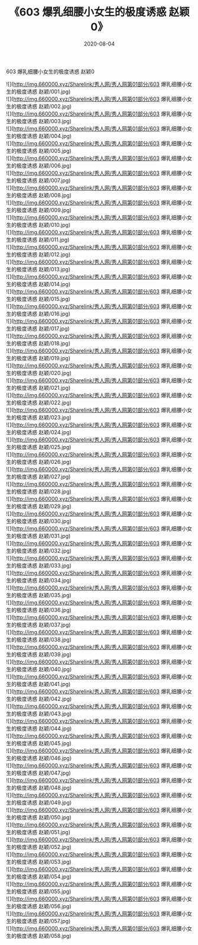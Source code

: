 ﻿---
layout: post
title:  《603 爆乳细腰小女生的极度诱惑 赵颖0》
date:   2020-08-04
img: http://img.660000.xyz/Sharelink/秀人网/秀人网第01部分/603 爆乳细腰小女生的极度诱惑 赵颖0/000.jpg
categories: [美女, 清纯, 唯美]
---

603 爆乳细腰小女生的极度诱惑 赵颖0

  ![](http://img.660000.xyz/Sharelink/秀人网/秀人网第01部分/603 爆乳细腰小女生的极度诱惑 赵颖/001.jpg) <br> ![](http://img.660000.xyz/Sharelink/秀人网/秀人网第01部分/603 爆乳细腰小女生的极度诱惑 赵颖/002.jpg) <br> ![](http://img.660000.xyz/Sharelink/秀人网/秀人网第01部分/603 爆乳细腰小女生的极度诱惑 赵颖/003.jpg) <br> ![](http://img.660000.xyz/Sharelink/秀人网/秀人网第01部分/603 爆乳细腰小女生的极度诱惑 赵颖/004.jpg) <br> ![](http://img.660000.xyz/Sharelink/秀人网/秀人网第01部分/603 爆乳细腰小女生的极度诱惑 赵颖/005.jpg) <br> ![](http://img.660000.xyz/Sharelink/秀人网/秀人网第01部分/603 爆乳细腰小女生的极度诱惑 赵颖/006.jpg) <br> ![](http://img.660000.xyz/Sharelink/秀人网/秀人网第01部分/603 爆乳细腰小女生的极度诱惑 赵颖/007.jpg) <br> ![](http://img.660000.xyz/Sharelink/秀人网/秀人网第01部分/603 爆乳细腰小女生的极度诱惑 赵颖/008.jpg) <br> ![](http://img.660000.xyz/Sharelink/秀人网/秀人网第01部分/603 爆乳细腰小女生的极度诱惑 赵颖/009.jpg) <br> ![](http://img.660000.xyz/Sharelink/秀人网/秀人网第01部分/603 爆乳细腰小女生的极度诱惑 赵颖/010.jpg) <br> ![](http://img.660000.xyz/Sharelink/秀人网/秀人网第01部分/603 爆乳细腰小女生的极度诱惑 赵颖/011.jpg) <br> ![](http://img.660000.xyz/Sharelink/秀人网/秀人网第01部分/603 爆乳细腰小女生的极度诱惑 赵颖/012.jpg) <br> ![](http://img.660000.xyz/Sharelink/秀人网/秀人网第01部分/603 爆乳细腰小女生的极度诱惑 赵颖/013.jpg) <br> ![](http://img.660000.xyz/Sharelink/秀人网/秀人网第01部分/603 爆乳细腰小女生的极度诱惑 赵颖/014.jpg) <br> ![](http://img.660000.xyz/Sharelink/秀人网/秀人网第01部分/603 爆乳细腰小女生的极度诱惑 赵颖/015.jpg) <br> ![](http://img.660000.xyz/Sharelink/秀人网/秀人网第01部分/603 爆乳细腰小女生的极度诱惑 赵颖/016.jpg) <br> ![](http://img.660000.xyz/Sharelink/秀人网/秀人网第01部分/603 爆乳细腰小女生的极度诱惑 赵颖/017.jpg) <br> ![](http://img.660000.xyz/Sharelink/秀人网/秀人网第01部分/603 爆乳细腰小女生的极度诱惑 赵颖/018.jpg) <br> ![](http://img.660000.xyz/Sharelink/秀人网/秀人网第01部分/603 爆乳细腰小女生的极度诱惑 赵颖/019.jpg) <br> ![](http://img.660000.xyz/Sharelink/秀人网/秀人网第01部分/603 爆乳细腰小女生的极度诱惑 赵颖/020.jpg) <br> ![](http://img.660000.xyz/Sharelink/秀人网/秀人网第01部分/603 爆乳细腰小女生的极度诱惑 赵颖/021.jpg) <br> ![](http://img.660000.xyz/Sharelink/秀人网/秀人网第01部分/603 爆乳细腰小女生的极度诱惑 赵颖/022.jpg) <br> ![](http://img.660000.xyz/Sharelink/秀人网/秀人网第01部分/603 爆乳细腰小女生的极度诱惑 赵颖/023.jpg) <br> ![](http://img.660000.xyz/Sharelink/秀人网/秀人网第01部分/603 爆乳细腰小女生的极度诱惑 赵颖/024.jpg) <br> ![](http://img.660000.xyz/Sharelink/秀人网/秀人网第01部分/603 爆乳细腰小女生的极度诱惑 赵颖/025.jpg) <br> ![](http://img.660000.xyz/Sharelink/秀人网/秀人网第01部分/603 爆乳细腰小女生的极度诱惑 赵颖/026.jpg) <br> ![](http://img.660000.xyz/Sharelink/秀人网/秀人网第01部分/603 爆乳细腰小女生的极度诱惑 赵颖/027.jpg) <br> ![](http://img.660000.xyz/Sharelink/秀人网/秀人网第01部分/603 爆乳细腰小女生的极度诱惑 赵颖/028.jpg) <br> ![](http://img.660000.xyz/Sharelink/秀人网/秀人网第01部分/603 爆乳细腰小女生的极度诱惑 赵颖/029.jpg) <br> ![](http://img.660000.xyz/Sharelink/秀人网/秀人网第01部分/603 爆乳细腰小女生的极度诱惑 赵颖/030.jpg) <br> ![](http://img.660000.xyz/Sharelink/秀人网/秀人网第01部分/603 爆乳细腰小女生的极度诱惑 赵颖/031.jpg) <br> ![](http://img.660000.xyz/Sharelink/秀人网/秀人网第01部分/603 爆乳细腰小女生的极度诱惑 赵颖/032.jpg) <br> ![](http://img.660000.xyz/Sharelink/秀人网/秀人网第01部分/603 爆乳细腰小女生的极度诱惑 赵颖/033.jpg) <br> ![](http://img.660000.xyz/Sharelink/秀人网/秀人网第01部分/603 爆乳细腰小女生的极度诱惑 赵颖/034.jpg) <br> ![](http://img.660000.xyz/Sharelink/秀人网/秀人网第01部分/603 爆乳细腰小女生的极度诱惑 赵颖/035.jpg) <br> ![](http://img.660000.xyz/Sharelink/秀人网/秀人网第01部分/603 爆乳细腰小女生的极度诱惑 赵颖/036.jpg) <br> ![](http://img.660000.xyz/Sharelink/秀人网/秀人网第01部分/603 爆乳细腰小女生的极度诱惑 赵颖/037.jpg) <br> ![](http://img.660000.xyz/Sharelink/秀人网/秀人网第01部分/603 爆乳细腰小女生的极度诱惑 赵颖/038.jpg) <br> ![](http://img.660000.xyz/Sharelink/秀人网/秀人网第01部分/603 爆乳细腰小女生的极度诱惑 赵颖/039.jpg) <br> ![](http://img.660000.xyz/Sharelink/秀人网/秀人网第01部分/603 爆乳细腰小女生的极度诱惑 赵颖/040.jpg) <br> ![](http://img.660000.xyz/Sharelink/秀人网/秀人网第01部分/603 爆乳细腰小女生的极度诱惑 赵颖/041.jpg) <br> ![](http://img.660000.xyz/Sharelink/秀人网/秀人网第01部分/603 爆乳细腰小女生的极度诱惑 赵颖/042.jpg) <br> ![](http://img.660000.xyz/Sharelink/秀人网/秀人网第01部分/603 爆乳细腰小女生的极度诱惑 赵颖/043.jpg) <br> ![](http://img.660000.xyz/Sharelink/秀人网/秀人网第01部分/603 爆乳细腰小女生的极度诱惑 赵颖/044.jpg) <br> ![](http://img.660000.xyz/Sharelink/秀人网/秀人网第01部分/603 爆乳细腰小女生的极度诱惑 赵颖/045.jpg) <br> ![](http://img.660000.xyz/Sharelink/秀人网/秀人网第01部分/603 爆乳细腰小女生的极度诱惑 赵颖/046.jpg) <br> ![](http://img.660000.xyz/Sharelink/秀人网/秀人网第01部分/603 爆乳细腰小女生的极度诱惑 赵颖/047.jpg) <br> ![](http://img.660000.xyz/Sharelink/秀人网/秀人网第01部分/603 爆乳细腰小女生的极度诱惑 赵颖/048.jpg) <br> ![](http://img.660000.xyz/Sharelink/秀人网/秀人网第01部分/603 爆乳细腰小女生的极度诱惑 赵颖/049.jpg) <br> ![](http://img.660000.xyz/Sharelink/秀人网/秀人网第01部分/603 爆乳细腰小女生的极度诱惑 赵颖/050.jpg) <br> ![](http://img.660000.xyz/Sharelink/秀人网/秀人网第01部分/603 爆乳细腰小女生的极度诱惑 赵颖/051.jpg) <br> ![](http://img.660000.xyz/Sharelink/秀人网/秀人网第01部分/603 爆乳细腰小女生的极度诱惑 赵颖/052.jpg) <br> ![](http://img.660000.xyz/Sharelink/秀人网/秀人网第01部分/603 爆乳细腰小女生的极度诱惑 赵颖/053.jpg) <br> ![](http://img.660000.xyz/Sharelink/秀人网/秀人网第01部分/603 爆乳细腰小女生的极度诱惑 赵颖/054.jpg) <br> ![](http://img.660000.xyz/Sharelink/秀人网/秀人网第01部分/603 爆乳细腰小女生的极度诱惑 赵颖/055.jpg) <br> ![](http://img.660000.xyz/Sharelink/秀人网/秀人网第01部分/603 爆乳细腰小女生的极度诱惑 赵颖/056.jpg) <br> ![](http://img.660000.xyz/Sharelink/秀人网/秀人网第01部分/603 爆乳细腰小女生的极度诱惑 赵颖/057.jpg) <br> ![](http://img.660000.xyz/Sharelink/秀人网/秀人网第01部分/603 爆乳细腰小女生的极度诱惑 赵颖/058.jpg) <br>